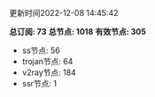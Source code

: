 更新时间2022-12-08 14:45:42

**总订阅: 73**
**总节点: 1018**
**有效节点: 305**
- ss节点: 56
- trojan节点: 64
- v2ray节点: 184
- ssr节点: 1
